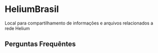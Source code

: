 # HeliumBrasil
Local para compartilhamento de informações e arquivos relacionados a rede Helium

## Perguntas Frequêntes


